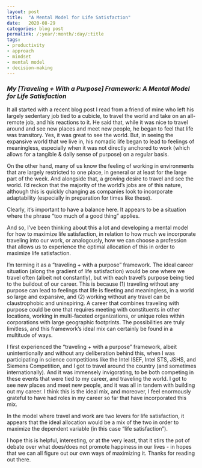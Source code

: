 ```yaml
---
layout: post
title:  "A Mental Model for Life Satisfaction"
date:   2020-08-29
categories: blog post
permalink: /:year/:month/:day/:title
tags:
- productivity
- approach
- mindset
- mental model
- decision-making
---
```


### *My [Traveling + With a Purpose] Framework: A Mental Model for Life Satisfaction*

It all started with a recent blog post I read from a friend of mine who left his largely sedentary job tied to a cubicle, to travel the world and take on an all-remote job, and his reactions to it. He said that, while it was nice to travel around and see new places and meet new people, he began to feel that life was transitory. Yes, it was great to see the world. But, in seeing the expansive world that we live in, his nomadic life began to lead to feelings of meaningless, especially when it was not directly anchored to work (which allows for a tangible & daily sense of purpose) on a regular basis.

On the other hand, many of us know the feeling of working in environments that are largely restricted to one place, in general or at least for the large part of the week. And alongside that, a growing desire to travel and see the world. I’d reckon that the majority of the world’s jobs are of this nature, although this is quickly changing as companies look to incorporate adaptability (especially in preparation for times like these).

Clearly, it’s important to have a balance here. It appears to be a situation where the phrase “too much of a good thing” applies.

And so, I’ve been thinking about this a lot and developing a mental model for how to maximize life satisfaction, in relation to how much we incorporate traveling into our work, or analogously, how we can choose a profession that allows us to experience the optimal allocation of this in order to maximize life satisfaction.

I’m terming it as a “traveling + with a purpose” framework.  The ideal career situation (along the gradient of life satisfaction) would be one where we travel often (albeit not constantly), but with each travel’s purpose being tied to the buildout of our career. This is because (1) traveling without any purpose can lead to feelings that life is fleeting and meaningless, in a world so large and expansive, and (2) working without any travel can be claustrophobic and uninspiring. A career that combines traveling with purpose could be one that requires meeting with constituents in other locations, working in multi-faceted organizations, or unique roles within corporations with large geographic footprints. The possibilities are truly limitless, and this framework’s ideal mix can certainly be found in a multitude of ways.

I first experienced the “traveling + with a purpose” framework, albeit unintentionally and without any deliberation behind this, when I was participating in science competitions like the Intel ISEF, Intel STS, JSHS, and Siemens Competition, and I got to travel around the country (and sometimes internationally). And it was immensely invigorating, to be both competing in these events that were tied to my career, and traveling the world. I got to see new places and meet new people, and it was all in tandem with building out my career. I think this is the ideal mix, and moreover, I feel enormously grateful to have had roles in my career so far that have incorporated this mix.

In the model where travel and work are two levers for life satisfaction, it appears that the ideal allocation would be a mix of the two in order to maximize the dependent variable (in this case “life satisfaction”).

I hope this is helpful, interesting, or at the very least, that it stirs the pot of debate over what does/does not promote happiness in our lives - in hopes that we can all figure out our own ways of maximizing it. Thanks for reading out there.
